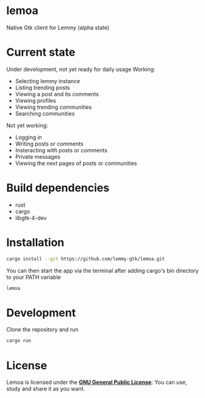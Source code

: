 # lemoa
Native Gtk client for Lemmy (alpha state)

# Current state
Under development, not yet ready for daily usage
Working:
* Selecting lemmy instance
* Listing trending posts
* Viewing a post and its comments
* Viewing profiles
* Viewing trending communities
* Searching communities

Not yet working:
* Logging in
* Writing posts or comments
* Insteracting with posts or comments
* Private messages
* Viewing the next pages of posts or communities

# Build dependencies
* rust
* cargo
* libgtk-4-dev

# Installation
```sh
cargo install --git https://github.com/lemmy-gtk/lemoa.git
```
You can then start the app via the terminal after adding cargo's bin directory to your PATH variable
```sh
lemoa
```

# Development
Clone the repository and run
```sh
cargo run
```

# License
Lemoa is licensed under the [**GNU General Public License**](https://www.gnu.org/licenses/gpl.html): You can use, study and share it as you want.
